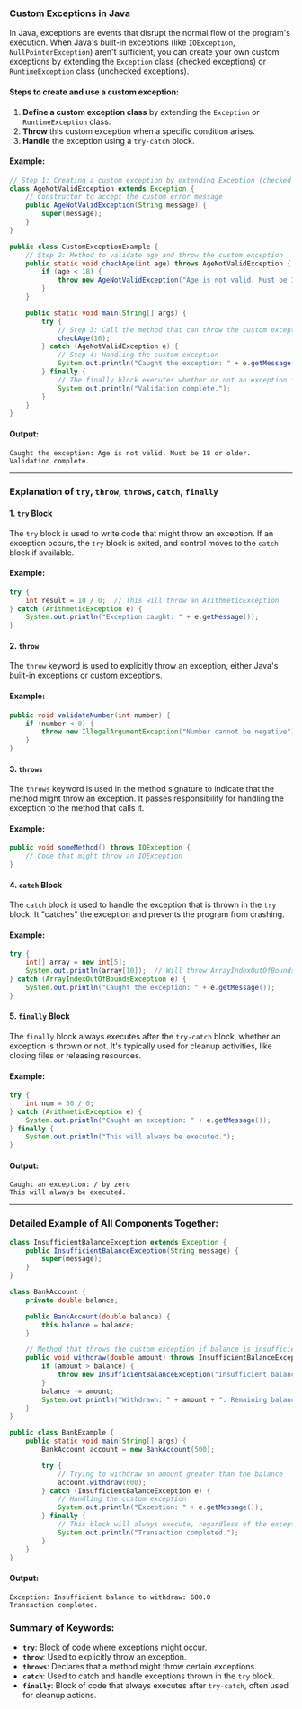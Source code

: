 ### Custom Exceptions in Java
In Java, exceptions are events that disrupt the normal flow of the program's execution. When Java's built-in exceptions (like `IOException`, `NullPointerException`) aren't sufficient, you can create your own custom exceptions by extending the `Exception` class (checked exceptions) or `RuntimeException` class (unchecked exceptions).

#### Steps to create and use a custom exception:
1. **Define a custom exception class** by extending the `Exception` or `RuntimeException` class.
2. **Throw** this custom exception when a specific condition arises.
3. **Handle** the exception using a `try-catch` block.

#### Example:

```java
// Step 1: Creating a custom exception by extending Exception (checked exception)
class AgeNotValidException extends Exception {
    // Constructor to accept the custom error message
    public AgeNotValidException(String message) {
        super(message);
    }
}

public class CustomExceptionExample {
    // Step 2: Method to validate age and throw the custom exception
    public static void checkAge(int age) throws AgeNotValidException {
        if (age < 18) {
            throw new AgeNotValidException("Age is not valid. Must be 18 or older.");
        }
    }

    public static void main(String[] args) {
        try {
            // Step 3: Call the method that can throw the custom exception
            checkAge(16);
        } catch (AgeNotValidException e) {
            // Step 4: Handling the custom exception
            System.out.println("Caught the exception: " + e.getMessage());
        } finally {
            // The finally block executes whether or not an exception is caught
            System.out.println("Validation complete.");
        }
    }
}
```

#### Output:
```
Caught the exception: Age is not valid. Must be 18 or older.
Validation complete.
```

---

### Explanation of `try`, `throw`, `throws`, `catch`, `finally`

#### 1. **`try` Block**
The `try` block is used to write code that might throw an exception. If an exception occurs, the `try` block is exited, and control moves to the `catch` block if available.

#### Example:

```java
try {
    int result = 10 / 0;  // This will throw an ArithmeticException
} catch (ArithmeticException e) {
    System.out.println("Exception caught: " + e.getMessage());
}
```

#### 2. **`throw`**
The `throw` keyword is used to explicitly throw an exception, either Java's built-in exceptions or custom exceptions.

#### Example:

```java
public void validateNumber(int number) {
    if (number < 0) {
        throw new IllegalArgumentException("Number cannot be negative");
    }
}
```

#### 3. **`throws`**
The `throws` keyword is used in the method signature to indicate that the method might throw an exception. It passes responsibility for handling the exception to the method that calls it.

#### Example:

```java
public void someMethod() throws IOException {
    // Code that might throw an IOException
}
```

#### 4. **`catch` Block**
The `catch` block is used to handle the exception that is thrown in the `try` block. It "catches" the exception and prevents the program from crashing.

#### Example:

```java
try {
    int[] array = new int[5];
    System.out.println(array[10]);  // Will throw ArrayIndexOutOfBoundsException
} catch (ArrayIndexOutOfBoundsException e) {
    System.out.println("Caught the exception: " + e.getMessage());
}
```

#### 5. **`finally` Block**
The `finally` block always executes after the `try-catch` block, whether an exception is thrown or not. It's typically used for cleanup activities, like closing files or releasing resources.

#### Example:

```java
try {
    int num = 50 / 0;
} catch (ArithmeticException e) {
    System.out.println("Caught an exception: " + e.getMessage());
} finally {
    System.out.println("This will always be executed.");
}
```

#### Output:
```
Caught an exception: / by zero
This will always be executed.
```

---

### Detailed Example of All Components Together:

```java
class InsufficientBalanceException extends Exception {
    public InsufficientBalanceException(String message) {
        super(message);
    }
}

class BankAccount {
    private double balance;

    public BankAccount(double balance) {
        this.balance = balance;
    }

    // Method that throws the custom exception if balance is insufficient
    public void withdraw(double amount) throws InsufficientBalanceException {
        if (amount > balance) {
            throw new InsufficientBalanceException("Insufficient balance to withdraw: " + amount);
        }
        balance -= amount;
        System.out.println("Withdrawn: " + amount + ". Remaining balance: " + balance);
    }
}

public class BankExample {
    public static void main(String[] args) {
        BankAccount account = new BankAccount(500);

        try {
            // Trying to withdraw an amount greater than the balance
            account.withdraw(600);
        } catch (InsufficientBalanceException e) {
            // Handling the custom exception
            System.out.println("Exception: " + e.getMessage());
        } finally {
            // This block will always execute, regardless of the exception
            System.out.println("Transaction completed.");
        }
    }
}
```

#### Output:
```
Exception: Insufficient balance to withdraw: 600.0
Transaction completed.
```

### Summary of Keywords:
- **`try`**: Block of code where exceptions might occur.
- **`throw`**: Used to explicitly throw an exception.
- **`throws`**: Declares that a method might throw certain exceptions.
- **`catch`**: Used to catch and handle exceptions thrown in the `try` block.
- **`finally`**: Block of code that always executes after `try-catch`, often used for cleanup actions.

